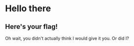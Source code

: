 # Hello there
## Here's your flag!

Oh wait, you didn't actually think I would give it you. Or did I?


<!-- Here you go : ) -->
